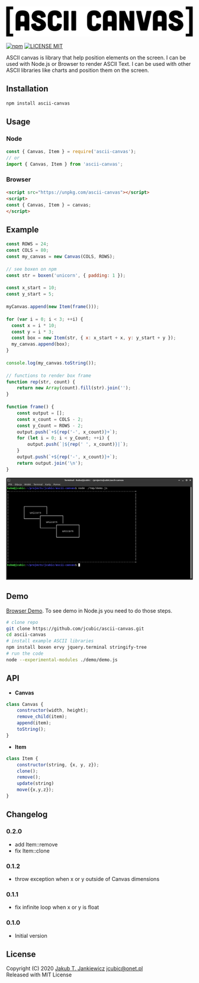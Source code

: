 ![ASCII Canvas Logo](https://github.com/jcubic/ascii-canvas/blob/master/assets/logo.svg?raw=true)

[![npm](https://img.shields.io/badge/npm-0.2.0-blue.svg)](https://www.npmjs.com/package/ascii-canvas)
[![LICENSE MIT](https://img.shields.io/badge/license-MIT-blue.svg)](https://github.com/jcubic/ascii-canvas/blob/master/LICENSE)

ASCII canvas is library that help position elements on the screen. I can be used
with Node.js or Browser to render ASCII Text. I can be used with other ASCII libraries
like charts and position them on the screen.

## Installation

```bash
npm install ascii-canvas
```

## Usage

### Node

```javascript
const { Canvas, Item } = require('ascii-canvas');
// or
import { Canvas, Item } from 'ascii-canvas';
```

### Browser

```html
<script src="https://unpkg.com/ascii-canvas"></script>
<script>
const { Canvas, Item } = canvas;
</script>
```

## Example

```javascript
const ROWS = 24;
const COLS = 80;
const my_canvas = new Canvas(COLS, ROWS);

// see boxen on npm
const str = boxen('unicorn', { padding: 1 });

const x_start = 10;
const y_start = 5;

myCanvas.append(new Item(frame()));

for (var i = 0; i < 3; ++i) {
  const x = i * 10;
  const y = i * 3;
  const box = new Item(str, { x: x_start + x, y: y_start + y });
  my_canvas.append(box);
}

console.log(my_canvas.toString());

// functions to render box frame
function rep(str, count) {
    return new Array(count).fill(str).join('');
}

function frame() {
    const output = [];
    const x_count = COLS - 2;
    const y_Count = ROWS - 2;
    output.push(`+${rep('-', x_count)}+`);
    for (let i = 0; i < y_Count; ++i) {
        output.push(`|${rep(' ', x_count)}|`);
    }
    output.push(`+${rep('-', x_count)}+`);
    return output.join('\n');
}
```

![Terminal Screenshot](https://github.com/jcubic/ascii-canvas/blob/master/assets/screenshot.png?raw=true&nocache=1)

## Demo

[Browser Demo](https://codepen.io/jcubic/pen/xxZebyK).
To see demo in Node.js you need to do those steps.

```bash
# clone repo
git clone https://github.com/jcubic/ascii-canvas.git
cd ascii-canvas
# install example ASCII libraries
npm install boxen ervy jquery.terminal stringify-tree
# run the code
node --experimental-modules ./demo/demo.js
```

## API

* **Canvas**

```javascript
class Canvas {
    constructor(width, height);
    remove_child(item);
    append(item);
    toString();
}
```

* **Item**

```javascript
class Item {
    constructor(string, {x, y, z});
    clone();
    remove();
    update(string)
    move({x,y,z});
}
```

## Changelog

### 0.2.0
* add Item::remove
* fix Item::clone
### 0.1.2
* throw exception when x or y outside of Canvas dimensions
### 0.1.1
* fix infinite loop when x or y is float
### 0.1.0
* Initial version

## License

Copyright (C) 2020 [Jakub T. Jankiewicz](https://jcubic.pl) <jcubic@onet.pl><br/>
Released with MIT License
